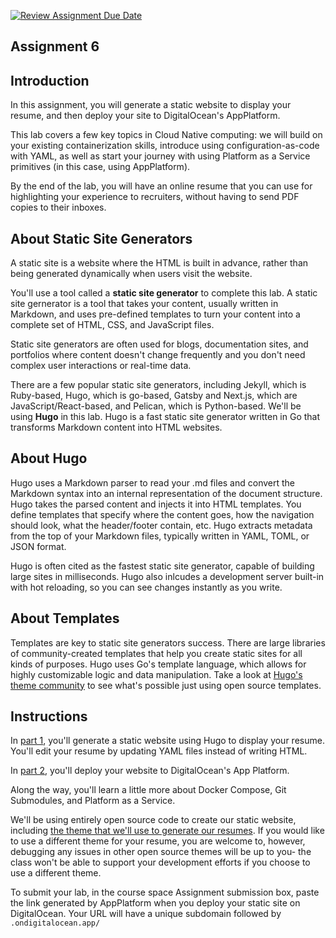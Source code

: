 [![Review Assignment Due Date](https://classroom.github.com/assets/deadline-readme-button-22041afd0340ce965d47ae6ef1cefeee28c7c493a6346c4f15d667ab976d596c.svg)](https://classroom.github.com/a/OkjCZyuE)
## Assignment 6

## Introduction
In this assignment, you will generate a static website to display your resume, and then deploy your site to DigitalOcean's AppPlatform. 

This lab covers a few key topics in Cloud Native computing: we will build on your existing containerization skills, introduce using configuration-as-code with YAML, as well as start your journey with using Platform as a Service primitives (in this case, using AppPlatform). 

By the end of the lab, you will have an online resume that you can use for highlighting your experience to recruiters, without having to send PDF copies to their inboxes. 

## About Static Site Generators
A static site is a website where the HTML is built in advance, rather than being generated dynamically when users visit the website. 

You'll use a tool called a **static site generator** to complete this lab. A static site gernerator is a tool that takes your content, usually written in Markdown, and uses pre-defined templates to turn your content into a complete set of HTML, CSS, and JavaScript files. 

Static site generators are often used for blogs, documentation sites, and portfolios where content doesn't change frequently and you don't need complex user interactions or real-time data.

There are a few popular static site generators, including Jekyll, which is Ruby-based, Hugo, which is go-based, Gatsby and Next.js, which are JavaScript/React-based, and Pelican, which is Python-based. We'll be using **Hugo** in this lab. Hugo is a fast static site generator written in Go that transforms Markdown content into HTML websites. 

## About Hugo
Hugo uses a Markdown parser to read your .md files and convert the Markdown syntax into an internal representation of the document structure. Hugo takes the parsed content and injects it into HTML templates. You define templates that specify where the content goes, how the navigation should look, what the header/footer contain, etc. Hugo extracts metadata from the top of your Markdown files, typically written in YAML, TOML, or JSON format. 

Hugo is often cited as the fastest static site generator, capable of building large sites in milliseconds. Hugo also inlcudes a development server built-in with hot reloading, so you can see changes instantly as you write. 

## About Templates
Templates are key to static site generators success. There are large libraries of community-created templates that help you create static sites for all kinds of purposes. Hugo uses Go's template language, which allows for highly customizable logic and data manipulation. Take a look at [Hugo's theme community](https://themes.gohugo.io/) to see what's possible just using open source templates.  

## Instructions

In [part 1](/part1/README.md), you'll generate a static website using Hugo to display your resume. You'll edit your resume by updating YAML files instead of writing HTML.

In [part 2](/part2/README.md), you'll deploy your website to DigitalOcean's App Platform. 

Along the way, you'll learn a little more about Docker Compose, Git Submodules, and Platform as a Service. 

We'll be using entirely open source code to create our static website, including [the theme that we'll use to generate our resumes](https://themes.gohugo.io/themes/resume-a4/). If you would like to use a different theme for your resume, you are welcome to, however, debugging any issues in other open source themes will be up to you- the class won't be able to support your development efforts if you choose to use a different theme.

To submit your lab, in the course space Assignment submission box, paste the link generated by AppPlatform when you deploy your static site on DigitalOcean. Your URL will have a unique subdomain followed by `.ondigitalocean.app/` 
